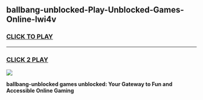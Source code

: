 
## ballbang-unblocked-Play-Unblocked-Games-Online-lwi4v
<h3>
<a href="https://premium76.site?title=ballbang-unblocked&ref=25A">CLICK TO PLAY</a></h3>
<hr>

<h3>
<a href="https://premium76.site?title=ballbang-unblocked&ref=25A">CLICK 2 PLAY</a>
  
</h3>

<a href="https://premium76.site?title=ballbang-unblocked&ref=25A"><img src="https://clearcache.store/games.png"></a>


**ballbang-unblocked games unblocked: Your Gateway to Fun and Accessible Online Gaming**
